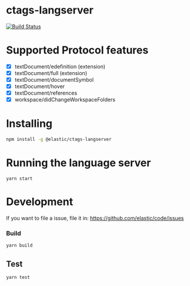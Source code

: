 # ctags-langserver

[![Build Status](https://travis-ci.org/elastic/ctags-langserver.svg?branch=master)](https://travis-ci.org/elastic/ctags-langserver)

# Supported Protocol features

- [x] textDocument/edefinition (extension)
- [x] textDocument/full (extension)
- [x] textDocument/documentSymbol
- [x] textDocument/hover
- [x] textDocument/references
- [x] workspace/didChangeWorkspaceFolders

# Installing

```sh
npm install -g @elastic/ctags-langserver
```

# Running the language server

```
yarn start
```


# Development
If you want to file a issue, file it in: https://github.com/elastic/code/issues

### Build

```sh
yarn build
```

## Test

```sh
yarn test
```

